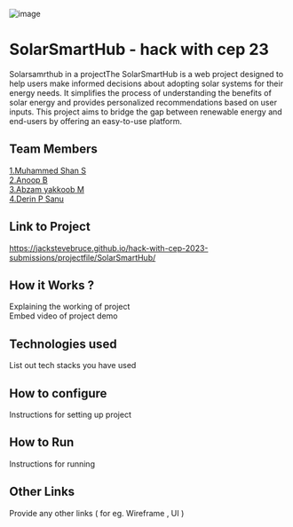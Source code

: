 ![image](./assets/HACK%20WITH%20CEP%2023%20(1).png)

# SolarSmartHub - hack with cep 23
Solarsamrthub in a projectThe SolarSmartHub is a web project designed to help users
make informed decisions about adopting solar systems for their
energy needs. It simplifies the process of understanding the
benefits of solar energy and provides personalized
recommendations based on user inputs. This project aims to
bridge the gap between renewable energy and end-users by
offering an easy-to-use platform.


## Team Members
[1.Muhammed Shan S](enter_github_profile_url)   
[2.Anoop B](enter_github_profile_url)   
[3.Abzam yakkoob M](enter_github_profile_url)   
[4.Derin P Sanu](enter_github_profile_url)   

## Link to Project
https://jackstevebruce.github.io/hack-with-cep-2023-submissions/projectfile/SolarSmartHub/

## How it Works ?
Explaining the working of project  
Embed video of project demo

## Technologies used
List out tech stacks you have used

## How to configure
Instructions for setting up project

## How to Run
Instructions for running

## Other Links
Provide any other links ( for eg. Wireframe , UI )
